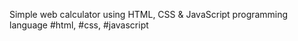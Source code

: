 Simple web calculator using HTML, CSS &amp; JavaScript programming language #html, #css, #javascript
